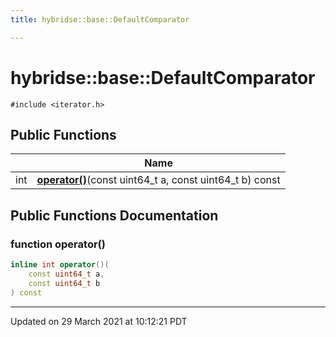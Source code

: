 ```yaml
---
title: hybridse::base::DefaultComparator

---
```


# hybridse::base::DefaultComparator




`#include <iterator.h>`

## Public Functions

|                | Name           |
| -------------- | -------------- |
| int | **[operator()](/hybridse/usage/api/markdown/Classes/structhybridse_1_1base_1_1_default_comparator.md#function-operator())**(const uint64_t a, const uint64_t b) const |

## Public Functions Documentation

### function operator()

```cpp
inline int operator()(
    const uint64_t a,
    const uint64_t b
) const
```


-------------------------------

Updated on 29 March 2021 at 10:12:21 PDT
